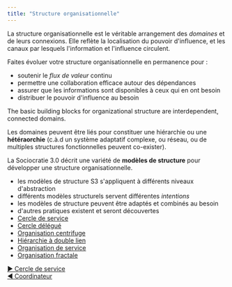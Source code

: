 ```yaml
---
title: "Structure organisationnelle"
---
```



La structure organisationnelle est le véritable arrangement des <dfn data-info="Domaine: Une zone d&apos;influence, activité et prise de décisions distincte au sein d&apos;une organisation.">domaines</dfn> et de leurs connexions. Elle reflète la localisation du pouvoir d'influence, et les canaux par lesquels l'information et l'influence circulent.

Faites évoluer votre structure organisationnelle en permanence pour :

- soutenir le <dfn data-info="Flux de valeur: Les livrables voyageant traversant une organisation vers les clients ou d&apos;autres intervenants.">flux de valeur</dfn> continu
- permettre une collaboration efficace autour des dépendances
- assurer que les informations sont disponibles à ceux qui en ont besoin
- distribuer le pouvoir d'influence au besoin

The basic building blocks for organizational structure are interdependent, connected domains.

Les domaines peuvent être liés pour constituer une hiérarchie ou une **hétéraorchie** (c.à.d un système adaptatif complexe, ou réseau, ou de multiples structures fonctionnelles peuvent co-exister).

La Sociocratie 3.0 décrit une variété de **modèles de structure** pour développer une structure organisationnelle.

- les modèles de structure S3 s'appliquent à différents niveaux d'abstraction
- différents modèles structurels servent différentes <dfn data-info="Moteur: La motivation d&apos;un groupe ou d&apos;une personne pour répondre à une situation particulière.">intentions</dfn>
- les modèles de structure peuvent être adaptés et combinés au besoin
- d'autres pratiques existent et seront découvertes
- [Cercle de service](service-circle.html)
- [Cercle délégué](delegate-circle.html)
- [Organisation centrifuge](peach-organization.html)
- [Hiérarchie à double lien](double-linked-hierarchy.html)
- [Organisation de service](service-organization.html)
- [Organisation fractale](fractal-organization.html)


[&#9654; Cercle de service](service-circle.html)<br/>[&#9664; Coordinateur](coordinator.html)

